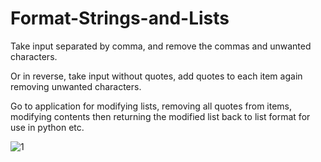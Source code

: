 # Format-Strings-and-Lists

Take input separated by comma, and remove the commas and unwanted characters. 

Or in reverse, take input without quotes, add quotes to each item again removing unwanted characters.

Go to application for modifying lists, removing all quotes from items, modifying contents then returning the modified list back to list format for use in python etc. 

![1](https://user-images.githubusercontent.com/110789514/209883676-562f41c6-5fef-45e7-be77-348d9974c49f.png)
